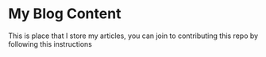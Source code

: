 # My Blog Content

This is place that I store my articles, you can join to contributing this repo by following this instructions 

